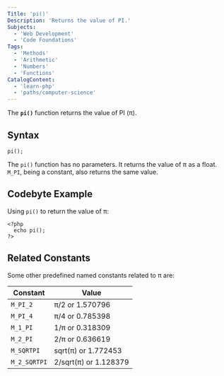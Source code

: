 ```yaml
---
Title: 'pi()'
Description: 'Returns the value of PI.'
Subjects:
  - 'Web Development'
  - 'Code Foundations'
Tags:
  - 'Methods'
  - 'Arithmetic'
  - 'Numbers'
  - 'Functions'
CatalogContent:
  - 'learn-php'
  - 'paths/computer-science'
---
```


The **`pi()`** function returns the value of PI (π).

## Syntax

```pseudo
pi();
```

The `pi()` function has no parameters. It returns the value of π as a float. `M_PI`, being a constant, also returns the same value.

## Codebyte Example

Using `pi()` to return the value of π:

```codebyte/php
<?php
  echo pi();
?>
```

## Related Constants

Some other predefined named constants related to π are:

| Constant     | Value                 |
| ------------ | --------------------- |
| `M_PI_2`     | π/2 or 1.570796       |
| `M_PI_4`     | π/4 or 0.785398       |
| `M_1_PI`     | 1/π or 0.318309       |
| `M_2_PI`     | 2/π or 0.636619       |
| `M_SQRTPI`   | sqrt(π) or 1.772453   |
| `M_2_SQRTPI` | 2/sqrt(π) or 1.128379 |

